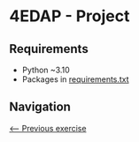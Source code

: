 # 4EDAP - Project

## Requirements
- Python ~3.10
- Packages in [requirements.txt](https://github.com/EmpireDemocratiqueDuPoulpe/Cours-IA/blob/main/4EDAP/Project/requirements.txt)

## Navigation
[<-- Previous exercise](https://github.com/EmpireDemocratiqueDuPoulpe/Cours-IA/blob/main/4EDAP/Day5-TP1)
